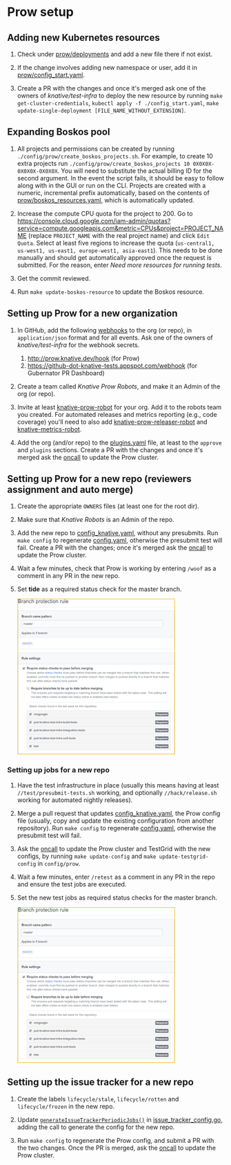 # Prow setup

## Adding new Kubernetes resources

1. Check under [prow/deployments](./prow/deployments) and add a new file there
   if not exist.

1. If the change involves adding new namespace or user, add it in
   [prow/config_start.yaml](./prow/config_start.yaml).

1. Create a PR with the changes and once it's merged ask one of the owners of
   _knative/test-infra_ to deploy the new resource by running
   `make get-cluster-credentials`, `kubectl apply -f ./config_start.yaml`,
   `make update-single-deployment [FILE_NAME_WITHOUT_EXTENSION]`.

## Expanding Boskos pool

1. All projects and permissions can be created by running
   `./config/prow/create_boskos_projects.sh`. For example, to create 10 extra
   projects run `./config/prow/create_boskos_projects 10 0X0X0X-0X0X0X-0X0X0X`. You
   will need to substitute the actual billing ID for the second argument. In the
   event the script fails, it should be easy to follow along with in the GUI or
   run on the CLI. Projects are created with a numeric, incremental prefix
   automatically, based on the contents of
   [prow/boskos_resources.yaml](./prow/boskos_resources.yaml), which is
   automatically updated.

1. Increase the compute CPU quota for the project to 200. Go to
   <https://console.cloud.google.com/iam-admin/quotas?service=compute.googleapis.com&metric=CPUs&project=PROJECT_NAME>
   (replace `PROJECT_NAME` with the real project name) and click `Edit Quota`.
   Select at least five regions to increase the quota
   (`us-central1, us-west1, us-east1, europe-west1, asia-east1`). This needs to
   be done manually and should get automatically approved once the request is
   submitted. For the reason, enter _Need more resources for running tests_.

1. Get the commit reviewed.

1. Run `make update-boskos-resource` to update the Boskos resource.

## Setting up Prow for a new organization

1. In GitHub, add the following
   [webhooks](https://developer.github.com/webhooks/) to the org (or repo), in
   `application/json` format and for all events. Ask one of the owners of
   _knative/test-infra_ for the webhook secrets.

   1. <http://prow.knative.dev/hook> (for Prow)
   1. <https://github-dot-knative-tests.appspot.com/webhook> (for Gubernator PR
      Dashboard)

1. Create a team called _Knative Prow Robots_, and make it an Admin of the org
   (or repo).

1. Invite at least [knative-prow-robot](https://github.com/knative-prow-robot)
   for your org. Add it to the robots team you created. For automated releases
   and metrics reporting (e.g., code coverage) you'll need to also add
   [knative-prow-releaser-robot](https://github.com/knative-prow-releaser-robot)
   and [knative-metrics-robot](https://github.com/knative-metrics-robot).

1. Add the org (and/or repo) to the [plugins.yaml](./prow/plugins.yaml) file, at
   least to the `approve` and `plugins` sections. Create a PR with the changes
   and once it's merged ask the [oncall](https://knative.github.io/test-infra/)
   to update the Prow cluster.

## Setting up Prow for a new repo (reviewers assignment and auto merge)

1. Create the appropriate `OWNERS` files (at least one for the root dir).

1. Make sure that _Knative Robots_ is an Admin of the repo.

1. Add the new repo to [config_knative.yaml](./prow/config_knative.yaml),
   without any presubmits. Run `make config` to regenerate
   [config.yaml](./prow/config.yaml), otherwise the presubmit test will fail.
   Create a PR with the changes; once it's merged ask the
   [oncall](https://knative.github.io/test-infra/) to update the Prow cluster.

1. Wait a few minutes, check that Prow is working by entering `/woof` as a
   comment in any PR in the new repo.

1. Set **tide** as a required status check for the master branch.

   ![Branch Checks](branch_checks.png)

### Setting up jobs for a new repo

1. Have the test infrastructure in place (usually this means having at least
   `//test/presubmit-tests.sh` working, and optionally `//hack/release.sh`
   working for automated nightly releases).

1. Merge a pull request that updates
   [config_knative.yaml](./prow/config_knative.yaml), the Prow config file
   (usually, copy and update the existing configuration from another
   repository). Run `make config` to regenerate
   [config.yaml](./prow/config.yaml), otherwise the presubmit test will fail.

1. Ask the [oncall](https://knative.github.io/test-infra/) to update the Prow
   cluster and TestGrid with the new configs, by running `make update-config`
   and `make update-testgrid-config` in `config/prow`.

1. Wait a few minutes, enter `/retest` as a comment in any PR in the repo and
   ensure the test jobs are executed.

1. Set the new test jobs as required status checks for the master branch.

   ![Branch Checks](branch_checks.png)

## Setting up the issue tracker for a new repo

1. Create the labels `lifecycle/stale`, `lifecycle/rotten` and
   `lifecycle/frozen` in the new repo.

1. Update
   [`generateIssueTrackerPeriodicJobs()`](https://github.com/knative/test-infra/blob/51c37921d4a7722855fcbb020db3c3865db1cb8f/ci/prow/issue_tracker_config.go#L48)
   in [issue_tracker_config.go](./prow/issue_tracker_config.go), adding the call
   to generate the config for the new repo.

1. Run `make config` to regenerate the Prow config, and submit a PR with the two
   changes. Once the PR is merged, ask the
   [oncall](https://knative.github.io/test-infra/) to update the Prow cluster.
